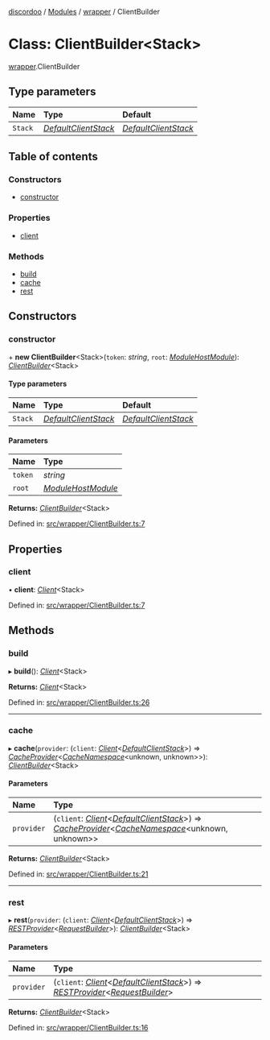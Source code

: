 [discordoo](../README.md) / [Modules](../modules.md) / [wrapper](../modules/wrapper.md) / ClientBuilder

# Class: ClientBuilder<Stack\>

[wrapper](../modules/wrapper.md).ClientBuilder

## Type parameters

| Name | Type | Default |
| :------ | :------ | :------ |
| `Stack` | [*DefaultClientStack*](../interfaces/core.defaultclientstack.md) | [*DefaultClientStack*](../interfaces/core.defaultclientstack.md) |

## Table of contents

### Constructors

- [constructor](wrapper.clientbuilder.md#constructor)

### Properties

- [client](wrapper.clientbuilder.md#client)

### Methods

- [build](wrapper.clientbuilder.md#build)
- [cache](wrapper.clientbuilder.md#cache)
- [rest](wrapper.clientbuilder.md#rest)

## Constructors

### constructor

\+ **new ClientBuilder**<Stack\>(`token`: *string*, `root`: [*ModuleHostModule*](wrapper.modulehostmodule.md)): [*ClientBuilder*](wrapper.clientbuilder.md)<Stack\>

#### Type parameters

| Name | Type | Default |
| :------ | :------ | :------ |
| `Stack` | [*DefaultClientStack*](../interfaces/core.defaultclientstack.md) | [*DefaultClientStack*](../interfaces/core.defaultclientstack.md) |

#### Parameters

| Name | Type |
| :------ | :------ |
| `token` | *string* |
| `root` | [*ModuleHostModule*](wrapper.modulehostmodule.md) |

**Returns:** [*ClientBuilder*](wrapper.clientbuilder.md)<Stack\>

Defined in: [src/wrapper/ClientBuilder.ts:7](https://github.com/Discordoo/discordoo/blob/8db69d8/src/wrapper/ClientBuilder.ts#L7)

## Properties

### client

• **client**: [*Client*](core.client.md)<Stack\>

Defined in: [src/wrapper/ClientBuilder.ts:7](https://github.com/Discordoo/discordoo/blob/8db69d8/src/wrapper/ClientBuilder.ts#L7)

## Methods

### build

▸ **build**(): [*Client*](core.client.md)<Stack\>

**Returns:** [*Client*](core.client.md)<Stack\>

Defined in: [src/wrapper/ClientBuilder.ts:26](https://github.com/Discordoo/discordoo/blob/8db69d8/src/wrapper/ClientBuilder.ts#L26)

___

### cache

▸ **cache**(`provider`: (`client`: [*Client*](core.client.md)<[*DefaultClientStack*](../interfaces/core.defaultclientstack.md)\>) => [*CacheProvider*](../modules/core.md#cacheprovider)<[*CacheNamespace*](../interfaces/core.cachenamespace.md)<unknown, unknown\>\>): [*ClientBuilder*](wrapper.clientbuilder.md)<Stack\>

#### Parameters

| Name | Type |
| :------ | :------ |
| `provider` | (`client`: [*Client*](core.client.md)<[*DefaultClientStack*](../interfaces/core.defaultclientstack.md)\>) => [*CacheProvider*](../modules/core.md#cacheprovider)<[*CacheNamespace*](../interfaces/core.cachenamespace.md)<unknown, unknown\>\> |

**Returns:** [*ClientBuilder*](wrapper.clientbuilder.md)<Stack\>

Defined in: [src/wrapper/ClientBuilder.ts:21](https://github.com/Discordoo/discordoo/blob/8db69d8/src/wrapper/ClientBuilder.ts#L21)

___

### rest

▸ **rest**(`provider`: (`client`: [*Client*](core.client.md)<[*DefaultClientStack*](../interfaces/core.defaultclientstack.md)\>) => [*RESTProvider*](../modules/core.md#restprovider)<[*RequestBuilder*](../interfaces/core.requestbuilder.md)\>): [*ClientBuilder*](wrapper.clientbuilder.md)<Stack\>

#### Parameters

| Name | Type |
| :------ | :------ |
| `provider` | (`client`: [*Client*](core.client.md)<[*DefaultClientStack*](../interfaces/core.defaultclientstack.md)\>) => [*RESTProvider*](../modules/core.md#restprovider)<[*RequestBuilder*](../interfaces/core.requestbuilder.md)\> |

**Returns:** [*ClientBuilder*](wrapper.clientbuilder.md)<Stack\>

Defined in: [src/wrapper/ClientBuilder.ts:16](https://github.com/Discordoo/discordoo/blob/8db69d8/src/wrapper/ClientBuilder.ts#L16)
